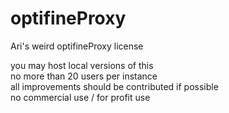 # optifineProxy

Ari's weird optifineProxy license

you may host local versions of this  
no more than 20 users per instance  
all improvements should be contributed if possible  
no commercial use / for profit use  

